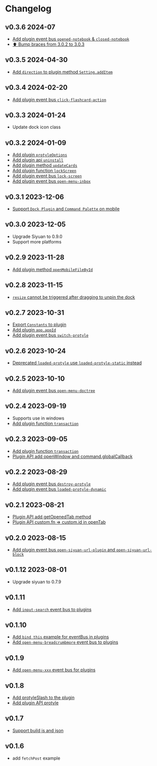 # Changelog

## v0.3.6 2024-07

* [Add plugin event bus `opened-notebook` & `closed-notebook`](https://github.com/siyuan-note/siyuan/issues/11974)
* [⬆️ Bump braces from 3.0.2 to 3.0.3](https://github.com/siyuan-note/plugin-sample/pull/16)

## v0.3.5 2024-04-30

* [Add `direction` to plugin method `Setting.addItem`](https://github.com/siyuan-note/siyuan/issues/11183)

## v0.3.4 2024-02-20

* [Add plugin event bus `click-flashcard-action`](https://github.com/siyuan-note/siyuan/issues/10318)

## v0.3.3 2024-01-24

* Update dock icon class

## v0.3.2 2024-01-09

* [Add plugin `protyleOptions`](https://github.com/siyuan-note/siyuan/issues/10090)
* [Add plugin api `uninstall`](https://github.com/siyuan-note/siyuan/issues/10063)
* [Add plugin method `updateCards`](https://github.com/siyuan-note/siyuan/issues/10065)
* [Add plugin function `lockScreen`](https://github.com/siyuan-note/siyuan/issues/10063)
* [Add plugin event bus `lock-screen`](https://github.com/siyuan-note/siyuan/pull/9967)
* [Add plugin event bus `open-menu-inbox`](https://github.com/siyuan-note/siyuan/pull/9967)

## v0.3.1 2023-12-06

* [Support `Dock Plugin` and `Command Palette` on mobile](https://github.com/siyuan-note/siyuan/issues/9926)

## v0.3.0 2023-12-05

* Upgrade Siyuan to 0.9.0
* Support more platforms

## v0.2.9 2023-11-28

* [Add plugin method `openMobileFileById`](https://github.com/siyuan-note/siyuan/issues/9738)

## v0.2.8 2023-11-15

* [`resize` cannot be triggered after dragging to unpin the dock](https://github.com/siyuan-note/siyuan/issues/9640)

## v0.2.7 2023-10-31

* [Export `Constants` to plugin](https://github.com/siyuan-note/siyuan/issues/9555)
* [Add plugin `app.appId`](https://github.com/siyuan-note/siyuan/issues/9538)
* [Add plugin event bus `switch-protyle`](https://github.com/siyuan-note/siyuan/issues/9454)

## v0.2.6 2023-10-24

* [Deprecated `loaded-protyle` use `loaded-protyle-static` instead](https://github.com/siyuan-note/siyuan/issues/9468)

## v0.2.5 2023-10-10

* [Add plugin event bus `open-menu-doctree`](https://github.com/siyuan-note/siyuan/issues/9351)

## v0.2.4 2023-09-19

* Supports use in windows
* [Add plugin function `transaction`](https://github.com/siyuan-note/siyuan/issues/9172)

## v0.2.3 2023-09-05

* [Add plugin function `transaction`](https://github.com/siyuan-note/siyuan/issues/9172)
* [Plugin API add openWindow and command.globalCallback](https://github.com/siyuan-note/siyuan/issues/9032)

## v0.2.2 2023-08-29

* [Add plugin event bus `destroy-protyle`](https://github.com/siyuan-note/siyuan/issues/9033)
* [Add plugin event bus `loaded-protyle-dynamic`](https://github.com/siyuan-note/siyuan/issues/9021)

## v0.2.1 2023-08-21

* [Plugin API add getOpenedTab method](https://github.com/siyuan-note/siyuan/issues/9002)
* [Plugin API custom.fn => custom.id in openTab](https://github.com/siyuan-note/siyuan/issues/8944)

## v0.2.0 2023-08-15

* [Add plugin event bus `open-siyuan-url-plugin` and `open-siyuan-url-block`](https://github.com/siyuan-note/siyuan/pull/8927)

## v0.1.12 2023-08-01

* Upgrade siyuan to 0.7.9

## v0.1.11

* [Add `input-search` event bus to plugins](https://github.com/siyuan-note/siyuan/issues/8725)

## v0.1.10

* [Add `bind this` example for eventBus in plugins](https://github.com/siyuan-note/siyuan/issues/8668)
* [Add `open-menu-breadcrumbmore` event bus to plugins](https://github.com/siyuan-note/siyuan/issues/8666)

## v0.1.9

* [Add `open-menu-xxx` event bus for plugins ](https://github.com/siyuan-note/siyuan/issues/8617)

## v0.1.8

* [Add protyleSlash to the plugin](https://github.com/siyuan-note/siyuan/issues/8599)
* [Add plugin API protyle](https://github.com/siyuan-note/siyuan/issues/8445)

## v0.1.7

* [Support build js and json](https://github.com/siyuan-note/plugin-sample/pull/8)

## v0.1.6

* add `fetchPost` example

